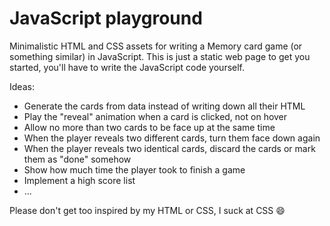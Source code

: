 # JavaScript playground

Minimalistic HTML and CSS assets for writing a Memory card game (or something similar) in JavaScript. This is just a static web page to get you started, you'll have to write the JavaScript code yourself.

Ideas:

- Generate the cards from data instead of writing down all their HTML
- Play the "reveal" animation when a card is clicked, not on hover
- Allow no more than two cards to be face up at the same time
- When the player reveals two different cards, turn them face down again
- When the player reveals two identical cards, discard the cards or mark them as "done" somehow
- Show how much time the player took to finish a game
- Implement a high score list
- ...

Please don't get too inspired by my HTML or CSS, I suck at CSS 😄
